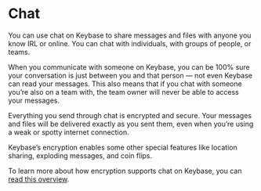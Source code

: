 # Chat
You can use chat on Keybase to share messages and files with anyone you know IRL or online. You can chat with individuals, with groups of people, or teams. 

When you communicate with someone on Keybase, you can be 100% sure your conversation is just between you and that person — not even Keybase can read your messages. This also means that if you chat with someone you’re also on a team with, the team owner will never be able to access your messages.

Everything you send through chat is encrypted and secure. Your messages and files will be delivered exactly as you sent them, even when you’re using a weak or spotty internet connection. 

Keybase’s encryption enables some other special features like location sharing, exploding messages, and coin flips. 

To learn more about how encryption supports chat on Keybase, you can [read this overview](https://keybase.io/docs/chat/crypto).
